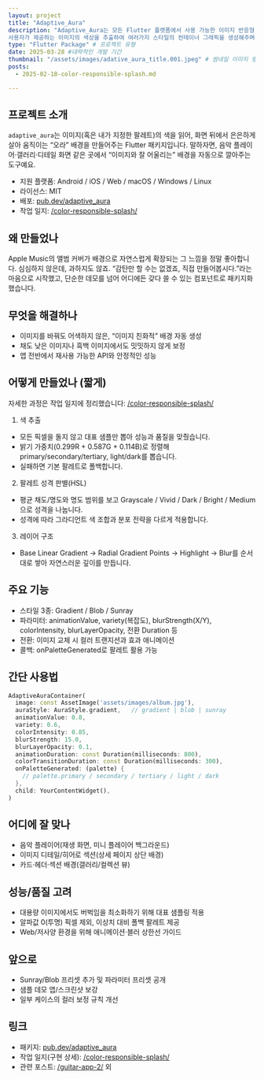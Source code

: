 ```yaml
---
layout: project
title: "Adaptive_Aura"
description: "Adaptive_Aura는 모든 Flutter 플랫폼에서 사용 가능한 이미지 반응형 UI 패키지입니다.
사용자가 제공하는 이미지의 색상을 추출하여 여러가지 스타일의 컨테이너 그래픽을 생성해주며, 파라미터를 통해 커스터마이징 요소도 제공합니다."
type: "Flutter Package" # 프로젝트 유형 
date: 2025-03-28 #대략적인 개발 기간
thumbnail: "/assets/images/adative_aura_title.001.jpeg" # 썸네일 이미지 링크 or path
posts: 
  - 2025-02-18-color-responsible-splash.md

---
```


## 프로젝트 소개

`adaptive_aura`는 이미지(혹은 내가 지정한 팔레트)의 색을 읽어, 화면 뒤에서 은은하게 살아 움직이는 “오라” 배경을 만들어주는 Flutter 패키지입니다.
말하자면, 음악 플레이어·갤러리·디테일 화면 같은 곳에서 “이미지와 잘 어울리는” 배경을 자동으로 깔아주는 도구예요.

- 지원 플랫폼: Android / iOS / Web / macOS / Windows / Linux
- 라이선스: MIT
- 배포: [pub.dev/adaptive_aura](https://pub.dev/packages/adaptive_aura)
- 작업 일지: [/color-responsible-splash/](/color-responsible-splash/)


## 왜 만들었나

Apple Music의 앨범 커버가 배경으로 자연스럽게 확장되는 그 느낌을 정말 좋아합니다. 심심하지 않은데, 과하지도 않죠.
“감탄만 할 수는 없겠죠, 직접 만들어봅시다.”라는 마음으로 시작했고, 단순한 데모를 넘어 어디에든 갖다 쓸 수 있는 컴포넌트로 패키지화했습니다.


## 무엇을 해결하나

- 이미지를 바꿔도 어색하지 않은, “이미지 친화적” 배경 자동 생성
- 채도 낮은 이미지나 흑백 이미지에서도 밋밋하지 않게 보정
- 앱 전반에서 재사용 가능한 API와 안정적인 성능


## 어떻게 만들었나 (짧게)

자세한 과정은 작업 일지에 정리했습니다: [/color-responsible-splash/](/color-responsible-splash/)

1) 색 추출
- 모든 픽셀을 돌지 않고 대표 샘플만 뽑아 성능과 품질을 맞췄습니다.
- 밝기 가중치(0.299R + 0.587G + 0.114B)로 정렬해 primary/secondary/tertiary, light/dark를 뽑습니다.
- 실패하면 기본 팔레트로 폴백합니다.

2) 팔레트 성격 판별(HSL)
- 평균 채도/명도와 명도 범위를 보고 Grayscale / Vivid / Dark / Bright / Medium으로 성격을 나눕니다.
- 성격에 따라 그라디언트 색 조합과 분포 전략을 다르게 적용합니다.

3) 레이어 구조
- Base Linear Gradient → Radial Gradient Points → Highlight → Blur를 순서대로 쌓아 자연스러운 깊이를 만듭니다.


## 주요 기능

- 스타일 3종: Gradient / Blob / Sunray
- 파라미터: animationValue, variety(복잡도), blurStrength(X/Y), colorIntensity, blurLayerOpacity, 전환 Duration 등
- 전환: 이미지 교체 시 컬러 트랜지션과 효과 애니메이션
- 콜백: onPaletteGenerated로 팔레트 활용 가능


## 간단 사용법

```dart
AdaptiveAuraContainer(
  image: const AssetImage('assets/images/album.jpg'),
  auraStyle: AuraStyle.gradient,   // gradient | blob | sunray
  animationValue: 0.8,
  variety: 0.6,
  colorIntensity: 0.85,
  blurStrength: 15.0,
  blurLayerOpacity: 0.1,
  animationDuration: const Duration(milliseconds: 800),
  colorTransitionDuration: const Duration(milliseconds: 300),
  onPaletteGenerated: (palette) {
    // palette.primary / secondary / tertiary / light / dark
  },
  child: YourContentWidget(),
)
```


## 어디에 잘 맞나

- 음악 플레이어(재생 화면, 미니 플레이어 백그라운드)
- 이미지 디테일/히어로 섹션(상세 페이지 상단 배경)
- 카드·헤더·섹션 배경(갤러리/컬렉션 뷰)


## 성능/품질 고려

- 대용량 이미지에서도 버벅임을 최소화하기 위해 대표 샘플링 적용
- 알파값 0(투명) 픽셀 제외, 이상치 대비 폴백 팔레트 제공
- Web/저사양 환경을 위해 애니메이션·블러 상한선 가이드


## 앞으로

- Sunray/Blob 프리셋 추가 및 파라미터 프리셋 공개
- 샘플 데모 앱/스크린샷 보강
- 일부 케이스의 컬러 보정 규칙 개선


## 링크

- 패키지: [pub.dev/adaptive_aura](https://pub.dev/packages/adaptive_aura)
- 작업 일지(구현 상세): [/color-responsible-splash/](/color-responsible-splash/)
- 관련 포스트: [/guitar-app-2/](/guitar-app-2/) 외

